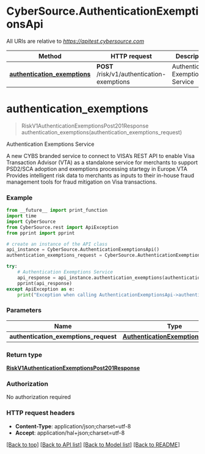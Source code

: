 # CyberSource.AuthenticationExemptionsApi

All URIs are relative to *https://apitest.cybersource.com*

Method | HTTP request | Description
------------- | ------------- | -------------
[**authentication_exemptions**](AuthenticationExemptionsApi.md#authentication_exemptions) | **POST** /risk/v1/authentication-exemptions | Authentication Exemptions Service


# **authentication_exemptions**
> RiskV1AuthenticationExemptionsPost201Response authentication_exemptions(authentication_exemptions_request)

Authentication Exemptions Service

A new CYBS branded service to connect to VISA’s REST API to enable Visa Transaction Advisor (VTA) as a standalone service for merchants to support PSD2/SCA adoption and exemptions processing startegy in Europe.VTA Provides intelligent risk data to merchants as inputs to their in-house fraud management tools for fraud mitigation on Visa transactions. 

### Example 
```python
from __future__ import print_function
import time
import CyberSource
from CyberSource.rest import ApiException
from pprint import pprint

# create an instance of the API class
api_instance = CyberSource.AuthenticationExemptionsApi()
authentication_exemptions_request = CyberSource.AuthenticationExemptionsRequest() # AuthenticationExemptionsRequest | 

try: 
    # Authentication Exemptions Service
    api_response = api_instance.authentication_exemptions(authentication_exemptions_request)
    pprint(api_response)
except ApiException as e:
    print("Exception when calling AuthenticationExemptionsApi->authentication_exemptions: %s\n" % e)
```

### Parameters

Name | Type | Description  | Notes
------------- | ------------- | ------------- | -------------
 **authentication_exemptions_request** | [**AuthenticationExemptionsRequest**](AuthenticationExemptionsRequest.md)|  | 

### Return type

[**RiskV1AuthenticationExemptionsPost201Response**](RiskV1AuthenticationExemptionsPost201Response.md)

### Authorization

No authorization required

### HTTP request headers

 - **Content-Type**: application/json;charset=utf-8
 - **Accept**: application/hal+json;charset=utf-8

[[Back to top]](#) [[Back to API list]](../README.md#documentation-for-api-endpoints) [[Back to Model list]](../README.md#documentation-for-models) [[Back to README]](../README.md)

